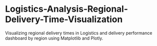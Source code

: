# Logistics-Analysis-Regional-Delivery-Time-Visualization
Visualizing regional delivery times in Logistics and delivery performance dashboard by region using Matplotlib and Plotly.
